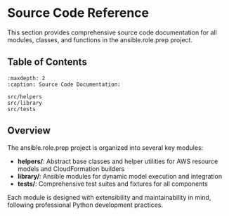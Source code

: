 # Source Code Reference

This section provides comprehensive source code documentation for all modules, classes, and functions in the ansible.role.prep project.

## Table of Contents

```{toctree}
:maxdepth: 2
:caption: Source Code Documentation:

src/helpers
src/library
src/tests
```

## Overview

The ansible.role.prep project is organized into several key modules:

- **helpers/**: Abstract base classes and helper utilities for AWS resource models and CloudFormation builders
- **library/**: Ansible modules for dynamic model execution and integration
- **tests/**: Comprehensive test suites and fixtures for all components

Each module is designed with extensibility and maintainability in mind, following professional Python development practices.
